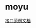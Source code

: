 # moyu


[接口范例文档](http://wechat.aibotk.com/docs/callback#%E8%BF%94%E5%9B%9E%E6%95%B0%E6%8D%AE%E8%AF%B4%E6%98%8E)
